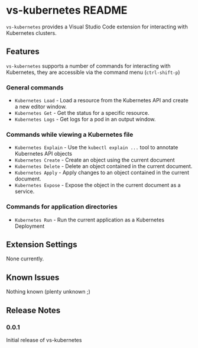 # vs-kubernetes README

`vs-kubernetes` provides a Visual Studio Code extension for interacting with Kubernetes clusters.

## Features

`vs-kubernetes` supports a number of commands for interacting with Kubernetes, they are accessible via the command
menu (`ctrl-shift-p`)

### General commands

   * `Kubernetes Load` - Load a resource from the Kubernetes API and create a new editor window.
   * `Kubernetes Get` - Get the status for a specific resource.
   * `Kubernetes Logs` - Get logs for a pod in an output window.

### Commands while viewing a Kubernetes file

   * `Kubernetes Explain` - Use the `kubectl explain ...` tool to annotate Kubernetes API objects
   * `Kubernetes Create` - Create an object using the current document
   * `Kubernetes Delete` - Delete an object contained in the current document.
   * `Kubernetes Apply` - Apply changes to an object contained in the current document.
   * `Kubernetes Expose` - Expose the object in the current document as a service.

### Commands for application directories
   * `Kubernetes Run` - Run the current application as a Kubernetes Deployment

## Extension Settings

None currently.

## Known Issues

Nothing known (plenty unknown ;)

## Release Notes

### 0.0.1

Initial release of vs-kubernetes

